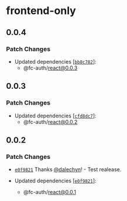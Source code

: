 # frontend-only

## 0.0.4

### Patch Changes

- Updated dependencies [[`bb8c782`](https://github.com/dalechyn/fc-auth/commit/bb8c782ddf1bd30dbf15f2650f9de84a2b2d43a3)]:
  - @fc-auth/react@0.0.3

## 0.0.3

### Patch Changes

- Updated dependencies [[`cfd8dc7`](https://github.com/dalechyn/fc-auth/commit/cfd8dc7a0253f7da57fbeb8212e0141a9fa5222d)]:
  - @fc-auth/react@0.0.2

## 0.0.2

### Patch Changes

- [`e0f9821`](https://github.com/dalechyn/fc-auth/commit/e0f9821485e887bc7a47b36fcf31f8f6feb5a8ee) Thanks [@dalechyn](https://github.com/dalechyn)! - Test realease.

- Updated dependencies [[`e0f9821`](https://github.com/dalechyn/fc-auth/commit/e0f9821485e887bc7a47b36fcf31f8f6feb5a8ee)]:
  - @fc-auth/react@0.0.1
